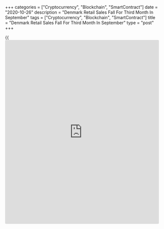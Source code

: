 +++
categories = ["Cryptocurrency", "Blockchain", "SmartContract"]
date = "2020-10-26"
description = "Denmark Retail Sales Fall For Third Month In September"
tags = ["Cryptocurrency", "Blockchain", "SmartContract"]
title = "Denmark Retail Sales Fall For Third Month In September"
type = "post"
+++

{{<iframe id="large-banner" src="https://www.bounty.group/#slide=19.0" width="100%" height="600" scrolling="no" style="border: 0px solid rgb(216, 221, 230); border-radius: 3px;">}}

Denmark retail sales fell for the third straight month in September,
figures from the Statistics Denmark showed on Monday.

Retail sales declined a seasonally adjusted 0.9 percent monthly in
September, same as seen in the previous month.

Sales of clothing and other goods declined 3.9 percent monthly in
September. Sales of food and grocery, and other consumables decreased by
0.9 percent and 0.3 percent, respectively.

On an annual basis, retail sales grew 4.2 percent in September,
following a 2.1 percent increase in August.

In the third quarter, retail sales rose 1.8 percent compared to the
previous quarter.

For comments and feedback [contact](https://www.playgroundfx.com/contact/): editorial@rtt[news](https://www.letsplayfx.com/blog/forex-news-website/).com

[Economic News][1]

 **What parts of the world are seeing the best (and worst) economic
performances lately? Click[here][2] to check out our [Econ Scorecard][2]
and find out! See up-to-the-moment [ranking](https://www.playgroundfx.com/blog/crypto-exchange-ranking/)s for the best and worst
performers in [GDP][2], [unemployment rate][3], [inflation][4] and much
more.**

   1. www.rtt[news](https://www.letsplayfx.com/blog/forex-news-website/).com/Content/EconomicNews.aspx
   2. www.rtt[news](https://www.letsplayfx.com/blog/forex-news-website/).com/economic-scorecard/world-rank/GDP/highest-performance.aspx
   3. www.rtt[news](https://www.letsplayfx.com/blog/forex-news-website/).com/economic-scorecard/world-rank/unemployment-rate/lowest-performance.aspx
   4. www.rtt[news](https://www.letsplayfx.com/blog/forex-news-website/).com/economic-scorecard/world-rank/CPI/highest-performance.aspx